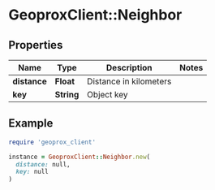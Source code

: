 # GeoproxClient::Neighbor

## Properties

| Name | Type | Description | Notes |
| ---- | ---- | ----------- | ----- |
| **distance** | **Float** | Distance in kilometers |  |
| **key** | **String** | Object key |  |

## Example

```ruby
require 'geoprox_client'

instance = GeoproxClient::Neighbor.new(
  distance: null,
  key: null
)
```

